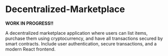 # Decentralized-Marketplace
**WORK IN PROGRESS!!** 

A decentralized marketplace application where users can list items, purchase them using cryptocurrency, and have all transactions secured by smart contracts. Include user authentication, secure transactions, and a modern React frontend.
